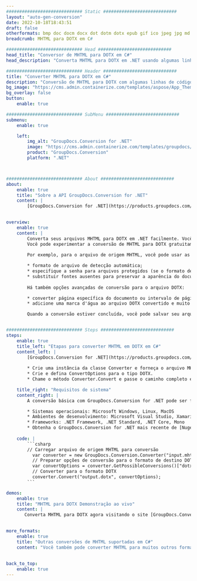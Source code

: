 ```yaml
---
############################# Static ############################
layout: "auto-gen-conversion"
date: 2022-10-18T18:43:51
draft: false
otherformats: bmp doc docm docx dot dotm dotx epub gif ico jpeg jpg md odt ott pdf png psd rtf tex tif tiff txt xps
breadcrumb: MHTML para DOTX em C#

############################# Head ############################
head_title: "Conversor de MHTML para DOTX em C#"
head_description: "Converta MHTML para DOTX em .NET usando algumas linhas de código. Use a API de conversão de documentos do GroupDocs para converter mais de 160 formatos de arquivo."

############################# Header ############################
title: "Converter MHTML para DOTX em C#"
description: "Conversão de MHTML para DOTX com algumas linhas de código .NET"
bg_image: "https://cms.admin.containerize.com/templates/aspose/App_Themes/V3/images/bg/header1.png"
bg_overlay: false
button:
    enable: true

############################# SubMenu ############################
submenu:
    enable: true

    left:
        img_alt: "GroupDocs.Conversion for .NET"
        image: "https://cms.admin.containerize.com/templates/groupdocs/images/product-logos/90x90-noborder/groupdocs-conversion-net.png"
        product: "GroupDocs.Conversion"
        platform: ".NET"



############################# About ############################
about:
    enable: true
    title: "Sobre a API GroupDocs.Conversion for .NET"
    content: |
        [GroupDocs.Conversion for .NET](https://products.groupdocs.com/conversion/net/) pode ser usado para converter Microsoft Word, Excel, PowerPoint, PDF, Visio e outros formatos. GroupDocs.Conversion é uma API independente que é adequada para sistemas internos e de back-end onde é necessário alto desempenho. Não depende de nenhum software como Microsoft ou Open Office.
    

overview:
    enable: true
    content: |
        Converta seus arquivos MHTML para DOTX em .NET facilmente. Você pode usar apenas algumas linhas de código C# em qualquer plataforma de sua escolha, como - Windows, Linux, macOS.
        Você pode experimentar a conversão de MHTML para DOTX gratuitamente e avaliar a qualidade dos resultados da conversão. Juntamente com cenários de conversão de arquivo simples, você pode tentar opções mais avançadas para carregar o arquivo de origem MHTML e para salvar o resultado de saída DOTX. 
        
        Por exemplo, para o arquivo de origem MHTML, você pode usar as seguintes opções de carregamento:

        * formato de arquivo de detecção automática;
        * especifique a senha para arquivos protegidos (se o formato de arquivo suportar);
        * substituir fontes ausentes para preservar a aparência do documento.
        
        Há também opções avançadas de conversão para o arquivo DOTX:

        * converter página específica do documento ou intervalo de páginas;
        * adicione uma marca d'água ao arquivo DOTX convertido e muito mais.

        Quando a conversão estiver concluída, você pode salvar seu arquivo DOTX no caminho do arquivo local ou em qualquer armazenamento de terceiros, como FTP, Amazon S3, Google Drive, Dropbox etc. Observe - para converter MHTML para {{ TO}} não há necessidade de nenhum software adicional instalado - como MS Office, Open Office, Adobe Acrobat Reader etc.


############################# Steps ############################
steps:
    enable: true
    title_left: "Etapas para converter MHTML em DOTX em C#"
    content_left: |
        [GroupDocs.Conversion for .NET](https://products.groupdocs.com/conversion/net/) torna mais fácil para os desenvolvedores converter um arquivo MHTML para DOTX com algumas linhas de código.
        
        * Crie uma instância da classe Converter e forneça o arquivo MHTML com o caminho completo
        * Crie e defina ConvertOptions para o tipo DOTX.
        * Chame o método Converter.Convert e passe o caminho completo e o formato (DOTX) como parâmetro

    title_right: "Requisitos de sistema"
    content_right: |
        A conversão básica com GroupDocs.Conversion for .NET pode ser feita em apenas algumas etapas simples. Nossas APIs são suportadas em todas as principais plataformas e sistemas operacionais. Antes de executar o código abaixo, certifique-se de ter os seguintes pré-requisitos instalados em seu sistema.

        * Sistemas operacionais: Microsoft Windows, Linux, MacOS
        * Ambientes de desenvolvimento: Microsoft Visual Studio, Xamarin, MonoDevelop
        * Frameworks: .NET Framework, .NET Standard, .NET Core, Mono
        * Obtenha o GroupDocs.Conversion for .NET mais recente de [Nuget](https://www.nuget.org/packages/groupdocs.conversion)
         
    code: |
        ```csharp    
        // Carregar arquivo de origem MHTML para conversão
          var converter = new GroupDocs.Conversion.Converter("input.mhtml");
          // Preparar opções de conversão para o formato de destino DOTX
          var convertOptions = converter.GetPossibleConversions()["dotx"].ConvertOptions;
          // Converter para o formato DOTX
          converter.Convert("output.dotx", convertOptions);
        ```

demos:
    enable: true
    title: "MHTML para DOTX Demonstração ao vivo"
    content: |
       Converta MHTML para DOTX agora visitando o site [GroupDocs.Conversion App](https://products.groupdocs.app/conversion/family). A demonstração online tem as seguintes vantagens
          

more_formats:
    enable: true
    title: "Outras conversões de MHTML suportadas em C#"
    content: "Você também pode converter MHTML para muitos outros formatos de arquivo. Por favor, veja a lista abaixo."
       
       
back_to_top:
    enable: true
---
```

